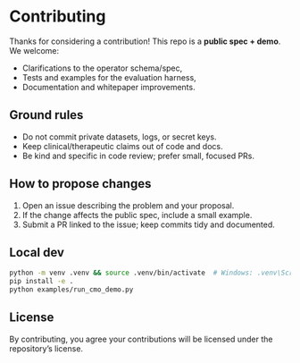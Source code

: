 # Contributing

Thanks for considering a contribution! This repo is a **public spec + demo**. We welcome:
- Clarifications to the operator schema/spec,
- Tests and examples for the evaluation harness,
- Documentation and whitepaper improvements.

## Ground rules
- Do not commit private datasets, logs, or secret keys.
- Keep clinical/therapeutic claims out of code and docs.
- Be kind and specific in code review; prefer small, focused PRs.

## How to propose changes
1. Open an issue describing the problem and your proposal.
2. If the change affects the public spec, include a small example.
3. Submit a PR linked to the issue; keep commits tidy and documented.

## Local dev
```bash
python -m venv .venv && source .venv/bin/activate  # Windows: .venv\Scripts\activate
pip install -e .
python examples/run_cmo_demo.py
```

## License
By contributing, you agree your contributions will be licensed under the repository’s license.
